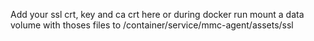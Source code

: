 Add your ssl crt, key and ca crt here
or during docker run mount a data volume with thoses files to /container/service/mmc-agent/assets/ssl
